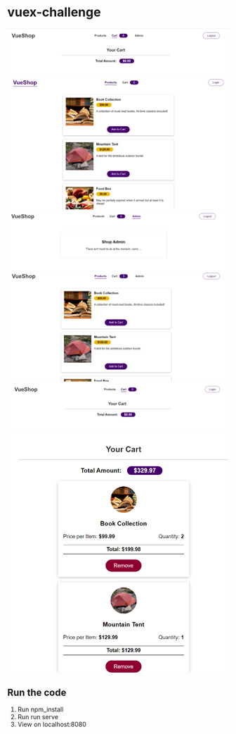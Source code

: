 # vuex-challenge
![Login Page](https://github.com/laiamanda/vuex-challenge/blob/main/vuex-challenge-asset/login.PNG)
![Home Page](https://github.com/laiamanda/vuex-challenge/blob/main/vuex-challenge-asset/homepage.PNG)
![Admin Page](https://github.com/laiamanda/vuex-challenge/blob/main/vuex-challenge-asset/admin%20page.PNG)
![Click to Add Cart](https://github.com/laiamanda/vuex-challenge/blob/main/vuex-challenge-asset/click%20add%20to%20cart.PNG)
![Empty Cart Page](https://github.com/laiamanda/vuex-challenge/blob/main/vuex-challenge-asset/cart%20page.PNG)
![Cart full](https://github.com/laiamanda/vuex-challenge/blob/main/vuex-challenge-asset/cart%20after%20click.PNG)
## Run the code
1. Run npm_install
2. Run run serve
3. View on localhost:8080
